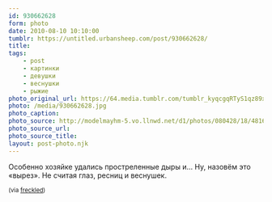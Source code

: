 ```yaml
---
id: 930662628
form: photo
date: 2010-08-10 10:10:00
tumblr: https://untitled.urbansheep.com/post/930662628/
title:
tags:
    - post
    - картинки
    - девушки
    - веснушки
    - рыжие
photo_original_url: https://64.media.tumblr.com/tumblr_kyqcgqRTyS1qz89xho1_640.jpg
photo: /media/930662628.jpg
photo_caption: 
photo_source: http://modelmayhm-5.vo.llnwd.net/d1/photos/080428/18/48164e8bdec2c.jpg
photo_source_url:
photo_source_title:
layout: post-photo.njk
---
```


<p>Особенно хозяйке удались простреленные дыры и… Ну, назовём это «вырез». Не считая глаз, ресниц и веснушек.</p>

<p><small>(via <a href="http://freckled.tumblr.com/post/424988672" class="tumblr_blog">freckled</a>)</small></p>
